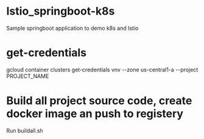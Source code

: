 # Istio_springboot-k8s
Sample springboot application to demo k8s and Istio


# get-credentials

gcloud container clusters get-credentials vnv --zone us-central1-a --project PROJECT_NAME

# Build all project source code, create docker image an push to registery


Run buildall.sh